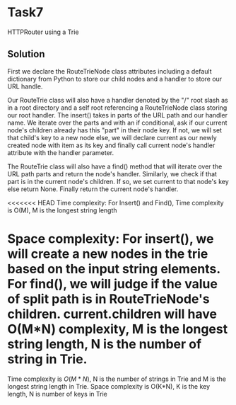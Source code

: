 # Task7
HTTPRouter using a Trie

## Solution
First we declare the RouteTrieNode class attributes including a default dictionary from Python to store our child nodes and a handler to store our URL handle.

Our RouteTrie class will also have a handler denoted by the "/" root slash as in a root directory and a self root referencing a RouteTrieNode class storing our root handler. The insert() takes in parts of the URL path and our handler name. We iterate over the parts and with an if conditional, ask if our current node's children already has this "part" in their node key. If not, we will set that child's key to a new node else, we will declare current as our newly created node with item as its key and finally call current node's handler attribute with the handler parameter.

The RouteTrie class will also have a find() method that will iterate over the URL path parts and return the node's handler.  Similarly, we check if that part is in the current node's children. If so, we set current to that node's key else return None. Finally return the current node's handler.

<<<<<<< HEAD
Time complexity:
For Insert() and Find(), Time complexity is O(M), M is the longest string length

Space complexity:
For insert(), we will create a new nodes in the trie based on the input string elements.
For find(), we will judge if the value of split path is in RouteTrieNode's children. current.children will have O(M*N) complexity,  M is the longest string length, N is the number of string in Trie.
=======
Time complexity is $O(M*N)$, N is the number of strings in Trie and M is the longest string length in Trie.
Space complexity is O(K*N), K is the key length, N is number of keys in Trie
